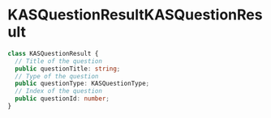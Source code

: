 # <a name="kasquestionresult"></a><span data-ttu-id="378e8-101">KASQuestionResult</span><span class="sxs-lookup"><span data-stu-id="378e8-101">KASQuestionResult</span></span>
```typescript
class KASQuestionResult {
  // Title of the question
  public questionTitle: string;
  // Type of the question
  public questionType: KASQuestionType;
  // Index of the question
  public questionId: number;
}
```

